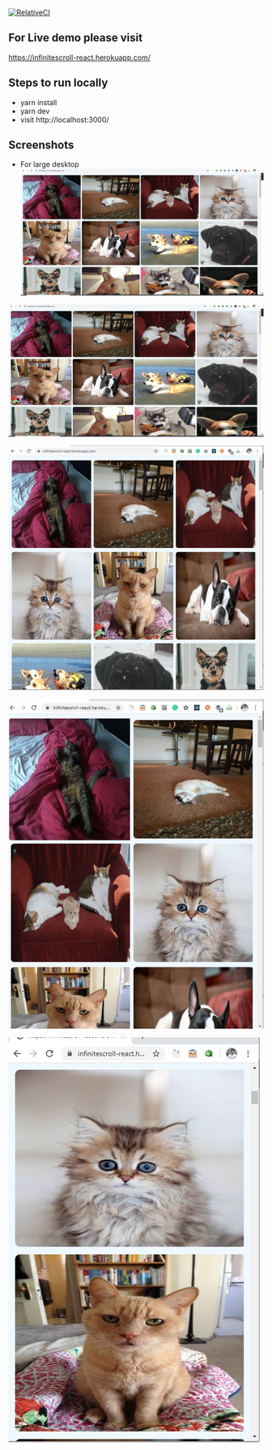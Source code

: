 
[![RelativeCI](https://badges.relative-ci.com/badges/Sue3AZmH5EhnJ9zg1ovL?branch=master)](https://app.relative-ci.com/projects/Sue3AZmH5EhnJ9zg1ovL)

## For Live demo please visit 
https://infinitescroll-react.herokuapp.com/
## Steps to run locally 
* yarn install
* yarn dev
* visit http://localhost:3000/


## Screenshots
* For large desktop
![large](https://github.com/Arunkumar-MS/InfiniteScroll/blob/master/demo/Desktop.JPG)

![dekstop](https://github.com/Arunkumar-MS/InfiniteScroll/blob/master/demo/Desktop.JPG)

![SmallDesktop](https://github.com/Arunkumar-MS/InfiniteScroll/blob/master/demo/SmallDesktop.JPG)

![tablet](https://github.com/Arunkumar-MS/InfiniteScroll/blob/master/demo/Tablet.JPG)

![mobile](https://github.com/Arunkumar-MS/InfiniteScroll/blob/master/demo/Mobile.JPG)
